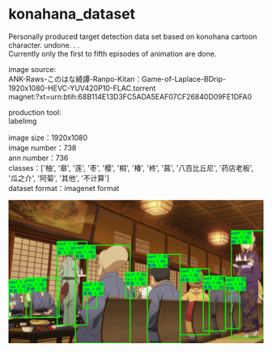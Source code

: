 # konahana_dataset
Personally produced target detection data set based on konohana cartoon character. undone. . .<br>
Currently only the first to fifth episodes of animation are done.<br>

image source:<br>
ANK-Raws-このはな綺譚-Ranpo-Kitan：Game-of-Laplace-BDrip-1920x1080-HEVC-YUV420P10-FLAC.torrent<br>
magnet:?xt=urn:btih:68B114E13D3FC5ADA5EAF07CF26840D09FE1DFA0<br>

production tool:<br>
labelimg<br>

image size：1920x1080<br>
image number：738<br>
ann number：736<br>
classes：['柚', '皋', '莲', '枣', '樱', '桐', '椿', '柊', '菖', '八百比丘尼', '药店老板', '瓜之介', '阿菊', '其他', '不计算']<br>
dataset format：imagenet format<br>

![example1](https://raw.githubusercontent.com/One-sixth/konahana_dataset/master/example1.jpg)
